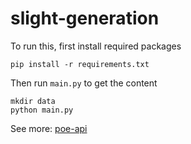 # slight-generation
To run this, first install required packages
```
pip install -r requirements.txt
```
Then run `main.py` to get the content
```
mkdir data
python main.py
```

See more: [poe-api](https://github.com/ading2210/poe-api)
